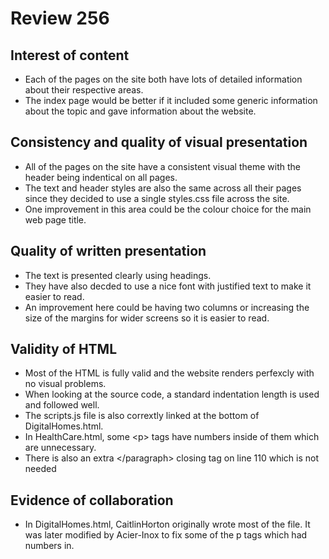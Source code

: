 # Review 256

## Interest of content

- Each of the pages on the site both have lots of detailed information about their respective areas. 
- The index page would be better if it included some generic information about the topic and gave information about the website.

## Consistency and quality of visual presentation

- All of the pages on the site have a consistent visual theme with the header being indentical on all pages. 
- The text and header styles are also the same across all their pages since they decided to use a single styles.css file across the site.
- One improvement in this area could be the colour choice for the main web page title.

## Quality of written presentation

- The text is presented clearly using headings.
- They have also decded to use a nice font with justified text to make it easier to read.
- An improvement here could be having two columns or increasing the size of the margins for wider screens so it is easier to read.

## Validity of HTML

- Most of the HTML is fully valid and the website renders perfexcly with no visual problems.
- When looking at the source code, a standard indentation length is used and followed well.
- The scripts.js file is also corrextly linked at the bottom of DigitalHomes.html.
- In HealthCare.html, some \<p> tags have numbers inside of them which are unnecessary. 
- There is also an extra \</paragraph> closing tag on line 110 which is not needed


## Evidence of collaboration

- In DigitalHomes.html, CaitlinHorton originally wrote most of the file. It was later modified by Acier-Inox to fix some of the p tags which had numbers in. 